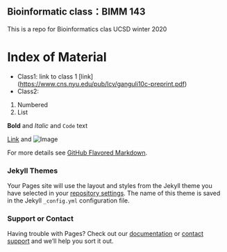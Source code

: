 ## Bioinformatic class：BIMM 143

This is a repo for Bioinformatics clas UCSD winter 2020


# Index of Material 

- Class1: link to class 1 [link] (https://www.cns.nyu.edu/pub/lcv/ganguli10c-preprint.pdf)
- Class2: 

1. Numbered
2. List

**Bold** and _Italic_ and `Code` text

[Link](url) and ![Image](src)


For more details see [GitHub Flavored Markdown](https://guides.github.com/features/mastering-markdown/).

### Jekyll Themes

Your Pages site will use the layout and styles from the Jekyll theme you have selected in your [repository settings](https://github.com/yschen13/BIMM143_test/settings). The name of this theme is saved in the Jekyll `_config.yml` configuration file.

### Support or Contact

Having trouble with Pages? Check out our [documentation](https://help.github.com/categories/github-pages-basics/) or [contact support](https://github.com/contact) and we’ll help you sort it out.
